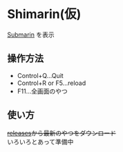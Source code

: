 # Shimarin(仮)
[Submarin](https://submarin.online) を表示
## 操作方法
- Control+Q...Quit
- Control+R or F5...reload
- F11...全画面のやつ
## 使い方
~~[releases](https://github.com/shaaaaaQ/Shimarin/releases)から最新のやつをダウンロード~~  
いろいろとあって準備中